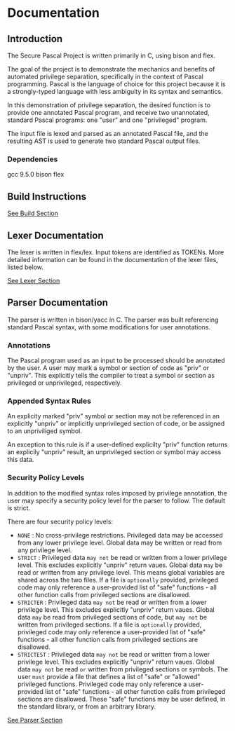 # Documentation

## Introduction

The Secure Pascal Project is written primarily in C, using bison and flex.

The goal of the project is to demonstrate the mechanics and benefits of automated privilege separation, specifically in the context of Pascal programming. Pascal is the language of choice for this project because it is a strongly-typed language with less ambiguity in its syntax and semantics.

In this demonstration of privilege separation, the desired function is to provide one annotated Pascal program, and receive two unannotated, standard Pascal programs: one "user" and one "privileged" program. 

The input file is lexed and parsed as an annotated Pascal file, and the resulting AST is used to generate two standard Pascal output files.

### Dependencies

gcc 9.5.0
bison 
flex

## Build Instructions

[See Build Section](build.md)

## Lexer Documentation

The lexer is written in flex/lex. Input tokens are identified as TOKENs. More detailed information can be found in the documentation of the lexer files, listed below.

[See Lexer Section](lexer.md)

## Parser Documentation

The parser is written in bison/yacc in C. The parser was built referencing standard Pascal syntax, with some modifications for user annotations.

### Annotations

The Pascal program used as an input to be processed should be annotated by the user. A user may mark a symbol or section of code as "priv" or "unpriv". This explicitly tells the compiler to treat a symbol or section as privileged or unprivileged, respectively.

### Appended Syntax Rules

An explicity marked "priv" symbol or section may not be referenced in an explicitly "unpriv" or implicitly unprivileged section of code, or be assigned to an unpriviliged symbol. 

An exception to this rule is if a user-defined explicilty "priv" function returns an explicily "unpriv" result, an unprivileged section or symbol may access this data.

### Security Policy Levels

In addition to the modified syntax roles imposed by privilege annotation, the user may specify a security policy level for the parser to follow. The default is strict. 

There are four security policy levels:
* `NONE` : No cross-privilege restrictions. Privileged data may be accessed from any lower privilege level. Global data may be written or read from any privilege level.
* `STRICT` : Privileged data `may not` be read or written from a lower privilege level. This excludes explicitly "unpriv" return vaues. Global data `may` be read or written from any privilege level. This means global variables are shared across the two files. If a file is `optionally` provided, privileged code may only reference a user-provided list of "safe" functions - all other function calls from privileged sections are disallowed.
* `STRICTER` : Privileged data `may not` be read or written from a lower privilege level. This excludes explicitly "unpriv" return vaues. Global data `may` be read from privileged sections of code, but `may not` be written from privileged sections. If a file is `optionally` provided, privileged code may only reference a user-provided list of "safe" functions - all other function calls from privileged sections are disallowed.
* `STRICTEST` : Privileged data `may not` be read or written from a lower privilege level. This excludes explicitly "unpriv" return vaues. Global data `may not` be read `or` written from privileged sections or symbols. The user `must` provide a file that defines a list of "safe" or "allowed" privileged functions. Privileged code may only reference a user-provided list of "safe" functions - all other function calls from privileged sections are disallowed. These "safe" functions may be user defined, in the standard library, or from an arbitrary library.

[See Parser Section](parser.md)
